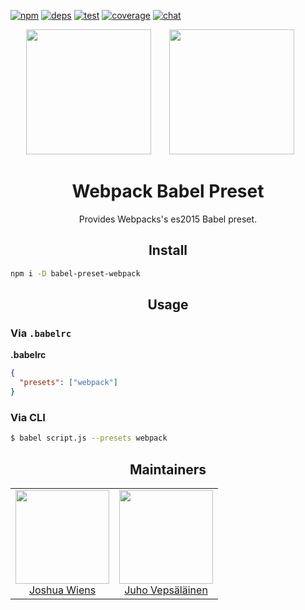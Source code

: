[![npm][npm]][npm-url]
[![deps][deps]][deps-url]
[![test][test]][test-url]
[![coverage][cover]][cover-url]
[![chat][chat]][chat-url]

<div align="center">
  <!-- replace with accurate logo e.g from https://worldvectorlogo.com/ -->
  <img width="200" height="200"
    src="https://cdn.worldvectorlogo.com/logos/babel-10.svg">
  <a href="https://github.com/webpack/webpack">
    <img width="200" height="200" vspace="" hspace="25"
      src="https://worldvectorlogo.com/logos/webpack.svg">
  </a>
  <h1>Webpack Babel Preset</h1>
  <p>Provides Webpacks's es2015 Babel preset.<p>
</div>

<h2 align="center">Install</h2>

```bash
npm i -D babel-preset-webpack
```

<h2 align="center">Usage</h2>

### Via `.babelrc`

**.babelrc**

```json
{
  "presets": ["webpack"]
}
```

### Via CLI

```sh
$ babel script.js --presets webpack 
```


<h2 align="center">Maintainers</h2>

<table>
  <tbody>
    <tr>
      <td align="center">
        <img width="150" height="150"
        src="https://avatars2.githubusercontent.com/u/8420490?v=3&s=150">
        </br>
        <a href="https://github.com/d3viant0ne">Joshua Wiens</a>
      </td>
      <td align="center">
        <img width="150" height="150"
        src="https://avatars3.githubusercontent.com/u/166921?v=3&s=150">
        </br>
        <a href="https://github.com/bebraw">Juho Vepsäläinen</a>
      </td>
    </tr>
  <tbody>
</table>


[npm]: https://img.shields.io/npm/v/babel-preset-webpack.svg
[npm-url]: https://npmjs.com/package/babel-preset-webpack

[deps]: https://david-dm.org/webpack-contrib/babel-preset-webpack.svg
[deps-url]: https://david-dm.org/webpack-contrib/babel-preset-webpack

[chat]: https://img.shields.io/badge/gitter-webpack%2Fwebpack-brightgreen.svg
[chat-url]: https://gitter.im/webpack/webpack

[test]: http://img.shields.io/travis/webpack-contrib/babel-preset-webpack.svg
[test-url]: https://travis-ci.org/webpack-contrib/babel-preset-webpack

[cover]: https://coveralls.io/repos/github/webpack-contrib/babel-preset-webpack/badge.svg?branch=master
[cover-url]: https://coveralls.io/github/webpack-contrib/babel-preset-webpack?branch=master
